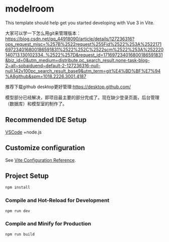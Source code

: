 # modelroom

This template should help get you started developing with Vue 3 in Vite.

大家可以学一下怎么用git来管理版本：https://blog.csdn.net/qq_44918090/article/details/127236316?ops_request_misc=%257B%2522request%255Fid%2522%253A%2522171697234016800186591831%2522%252C%2522scm%2522%253A%252220140713.130102334..%2522%257D&request_id=171697234016800186591831&biz_id=0&utm_medium=distribute.pc_search_result.none-task-blog-2~all~sobaiduend~default-2-127236316-null-null.142v100pc_search_result_base9&utm_term=git%E4%BD%BF%E7%94%A8github&spm=1018.2226.3001.4187

推荐下载github desktop更好管理:https://desktop.github.com/

模型部分已经解决，即项目最主要的部分完成了。现在缺少登录页面，后台管理（数据库）和模型室的制作了。

## Recommended IDE Setup

[VSCode](https://code.visualstudio.com/) +node.js

## Customize configuration

See [Vite Configuration Reference](https://vitejs.dev/config/).

## Project Setup

```sh
npm install
```

### Compile and Hot-Reload for Development

```sh
npm run dev
```

### Compile and Minify for Production

```sh
npm run build
```
